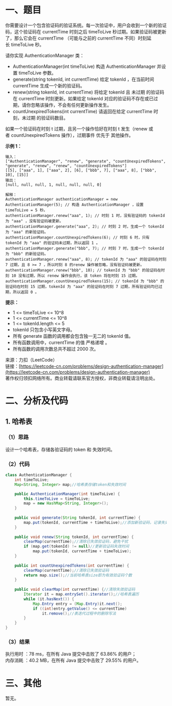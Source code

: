 # 一、题目
你需要设计一个包含验证码的验证系统。每一次验证中，用户会收到一个新的验证码，这个验证码在 currentTime 时刻之后 timeToLive 秒过期。如果验证码被更新了，那么它会在 currentTime （可能与之前的 currentTime 不同）时刻延长 timeToLive 秒。      
      
请你实现 AuthenticationManager 类：     
- AuthenticationManager(int timeToLive) 构造 AuthenticationManager 并设置 timeToLive 参数。
- generate(string tokenId, int currentTime) 给定 tokenId ，在当前时间 currentTime 生成一个新的验证码。
- renew(string tokenId, int currentTime) 将给定 tokenId 且 未过期 的验证码在 currentTime 时刻更新。如果给定 tokenId 对应的验证码不存在或已过期，请你忽略该操作，不会有任何更新操作发生。
- countUnexpiredTokens(int currentTime) 请返回在给定 currentTime 时刻，未过期 的验证码数目。
        
如果一个验证码在时刻 t 过期，且另一个操作恰好在时刻 t 发生（renew 或者 countUnexpiredTokens 操作），过期事件 优先于 其他操作。        
     
**示例 1：**
```
输入：
["AuthenticationManager", "renew", "generate", "countUnexpiredTokens", "generate", "renew", "renew", "countUnexpiredTokens"]
[[5], ["aaa", 1], ["aaa", 2], [6], ["bbb", 7], ["aaa", 8], ["bbb", 10], [15]]
输出：
[null, null, null, 1, null, null, null, 0]

解释：
AuthenticationManager authenticationManager = new AuthenticationManager(5); // 构造 AuthenticationManager ，设置 timeToLive = 5 秒。
authenticationManager.renew("aaa", 1); // 时刻 1 时，没有验证码的 tokenId 为 "aaa" ，没有验证码被更新。
authenticationManager.generate("aaa", 2); // 时刻 2 时，生成一个 tokenId 为 "aaa" 的新验证码。
authenticationManager.countUnexpiredTokens(6); // 时刻 6 时，只有 tokenId 为 "aaa" 的验证码未过期，所以返回 1 。
authenticationManager.generate("bbb", 7); // 时刻 7 时，生成一个 tokenId 为 "bbb" 的新验证码。
authenticationManager.renew("aaa", 8); // tokenId 为 "aaa" 的验证码在时刻 7 过期，且 8 >= 7 ，所以时刻 8 的renew 操作被忽略，没有验证码被更新。
authenticationManager.renew("bbb", 10); // tokenId 为 "bbb" 的验证码在时刻 10 没有过期，所以 renew 操作会执行，该 token 将在时刻 15 过期。
authenticationManager.countUnexpiredTokens(15); // tokenId 为 "bbb" 的验证码在时刻 15 过期，tokenId 为 "aaa" 的验证码在时刻 7 过期，所有验证码均已过期，所以返回 0 。
```
**提示：**    
- 1 <= timeToLive <= 10^8
- 1 <= currentTime <= 10^8
- 1 <= tokenId.length <= 5
- tokenId 只包含小写英文字母。
- 所有 generate 函数的调用都会包含独一无二的 tokenId 值。
- 所有函数调用中，currentTime 的值 严格递增 。
- 所有函数的调用次数总共不超过 2000 次。
      
来源：力扣（LeetCode）      
链接：[https://leetcode-cn.com/problems/design-authentication-manager](https://leetcode-cn.com/problems/design-authentication-manager)      
著作权归领扣网络所有。商业转载请联系官方授权，非商业转载请注明出处。    
# 二、分析及代码    
## 1. 哈希表
### （1）思路
设计一个哈希表，存储各验证码的 token 和 失效时间。      
### （2）代码
```java
class AuthenticationManager {
    int timeToLive;
    Map<String, Integer> map;//哈希表存储token和失效时间

    public AuthenticationManager(int timeToLive) {
        this.timeToLive = timeToLive;
        map = new HashMap<String, Integer>();
    }
    
    public void generate(String tokenId, int currentTime) {
        map.put(tokenId, currentTime + timeToLive);//添加新验证码，记录失效时间
    }
    
    public void renew(String tokenId, int currentTime) {
        clearMap(currentTime);//清除已失效验证码，避免干扰
        if (map.get(tokenId) != null)//更新验证码失效时间
            map.put(tokenId, currentTime + timeToLive);
    }
    
    public int countUnexpiredTokens(int currentTime) {
        clearMap(currentTime);//清除已失效验证码
        return map.size();//当前哈希表size即为有效验证码个数
    }
    
    public void clearMap(int currentTime) {//清除失效验证码
        Iterator it = map.entrySet().iterator();//哈希表遍历
        while (it.hasNext()) {
            Map.Entry entry = (Map.Entry)it.next();
            if ((int)entry.getValue() <= currentTime)
                it.remove();//表迭代过程中的删除写法
        }
    }
}
```
### （3）结果
执行用时 ：78 ms，在所有 Java 提交中击败了 63.86% 的用户；    
内存消耗 ：40.2 MB，在所有 Java 提交中击败了 29.55% 的用户。      
# 三、其他
暂无。  

